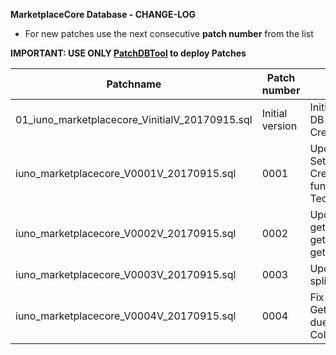 **MarketplaceCore Database - CHANGE-LOG**

- For new patches use the next consecutive **patch number** from the list

**IMPORTANT: USE ONLY [PatchDBTool](https://github.com/IUNO-TDM/PatchDBTool/tree/master/PatchDBTool) to deploy Patches**

|**Patchname**                                                      |**Patch number**   |**Description**                                                                                        |**Issue Number**   | **Author**                  |
|-------------------------------------------------------------------|-------------------|-------------------------------------------------------------------------------------------------------|-------------------|-----------------------------|
| 01_iuno_marketplacecore_VinitialV_20170915.sql                    | Initial version   | Initial patch after deploying DB from Master Branch. Create Patches table.                            |  [#54][i54]       | [@gomarcel][igomarcel]      |
| iuno_marketplacecore_V0001V_20170915.sql                          | 0001              | Update the SetTechnologyData and CreateTechnologyData functions. Error due to ' in TechnologyDataName |  [#91][i91]       | [@gomarcel][igomarcel]      |
| iuno_marketplacecore_V0002V_20170915.sql                          | 0002              | Updated Functions getmostusedcomponents, getworkloadsince, getactivatedlicensessince                  |  [#35][i35]       | [@gomarcel][igomarcel]      |
| iuno_marketplacecore_V0003V_20170915.sql                          | 0003              | Update SetTechnologyData, split Update from Create                                                    |  [#36][i36],[#110][i110],[#111][i111]       | [@gomarcel][igomarcel]      |
| iuno_marketplacecore_V0004V_20170915.sql                          | 0004              | Fix function GetTechnologyDataByName due to "Ambiguous Column" problem          |  [#112][i112]       | [@gomarcel][igomarcel]      |

[i54]: https://github.com/IUNO-TDM/MarketplaceCore/issues/54
[i91]: https://github.com/IUNO-TDM/MarketplaceCore/issues/91
[i35]: https://github.com/IUNO-TDM/MarketplaceCore/issues/35
[i36]: https://github.com/IUNO-TDM/MarketplaceCore/issues/36
[i110]: https://github.com/IUNO-TDM/MarketplaceCore/issues/110
[i111]: https://github.com/IUNO-TDM/MarketplaceCore/issues/111
[i112]: https://github.com/IUNO-TDM/MarketplaceCore/issues/112
[igomarcel]: https://github.com/gomarcel